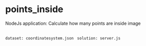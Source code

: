 # points_inside
NodeJs application: Calculate how many points are inside image
##
 `dataset: coordinatesystem.json `
 `solution: server.js `


